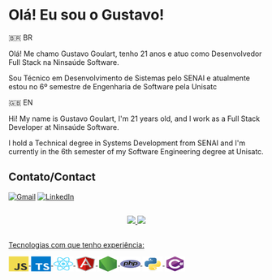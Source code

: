 # Olá! Eu sou o Gustavo! 

🇧🇷 BR

Olá! Me chamo Gustavo Goulart, tenho 21 anos e atuo como Desenvolvedor Full Stack na Ninsaúde Software.

Sou Técnico em Desenvolvimento de Sistemas pelo SENAI e atualmente estou no 6º semestre de Engenharia de Software pela Unisatc

🇬🇧 EN

Hi! My name is Gustavo Goulart, I'm 21 years old, and I work as a Full Stack Developer at Ninsaúde Software.

I hold a Technical degree in Systems Development from SENAI and I'm currently in the 6th semester of my Software Engineering degree at Unisatc.

## Contato/Contact

[![Gmail](https://img.shields.io/badge/Gmail-D14836?style=for-the-badge&logo=gmail&logoColor=white)](mailto:contato.gustavoneskovek@gmail.com)
[![LinkedIn](https://img.shields.io/badge/LinkedIn-0077B5?style=for-the-badge&logo=linkedin&logoColor=white)](https://www.linkedin.com/in/sc-gustavoneskovek/)

##

<div align="center">
  <a href="https://github.com/gosttavo">
  <img height="180em" src="https://github-readme-stats.vercel.app/api?username=gosttavo&show_icons=true&theme=tokyonight&include_all_commits=true&count_private=true"/>
  <img height="180em" src="https://github-readme-stats.vercel.app/api/top-langs/?username=gosttavo&layout=compact&langs_count=7&theme=tokyonight"/>
</div> 
  
##

<div>
  <p>Tecnologias com que tenho experiência:</p>
</div>

<div style="display: inline_block">
  <img align="center" alt="Js" height="30" width="40" src="https://raw.githubusercontent.com/devicons/devicon/master/icons/javascript/javascript-original.svg">
  <img align="center" alt="Ts" height="30" width="40" src="https://raw.githubusercontent.com/devicons/devicon/master/icons/typescript/typescript-original.svg">
  <img align="center" alt="React" height="30" width="40" src="https://raw.githubusercontent.com/devicons/devicon/master/icons/react/react-original.svg">
  <img align="center" alt="Angular" height="30" width="40" src="https://raw.githubusercontent.com/devicons/devicon/master/icons/angularjs/angularjs-original.svg">
  <img align="center" alt="Node" height="30" width="40" src="https://raw.githubusercontent.com/devicons/devicon/master/icons/nodejs/nodejs-original.svg">
  <img align="center" alt="PHP" height="30" width="40" src="https://raw.githubusercontent.com/devicons/devicon/master/icons/php/php-original.svg">
  <img align="center" alt="Python" height="30" width="40" src="https://raw.githubusercontent.com/devicons/devicon/master/icons/python/python-original.svg">
  <img align="center" alt="Csharp" height="30" width="40" src="https://raw.githubusercontent.com/devicons/devicon/master/icons/csharp/csharp-original.svg">
</div>

